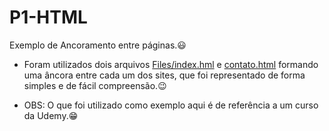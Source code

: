 # P1-HTML
Exemplo de Ancoramento entre páginas.:smiley:

 - Foram utilizados dois arquivos [Files/index.hml](index.html) e [contato.html](contato.html) formando uma âncora entre cada um dos sites, que foi representado de forma simples e de fácil compreensão.:wink:

 - OBS: O que foi utilizado como exemplo aqui é de referência a um curso da Udemy.:grin: